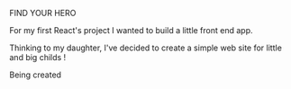 FIND YOUR HERO

For my first React's project I wanted to build a little front end app.

Thinking to my daughter, I've decided to create a simple web site for little and big childs !

Being created
